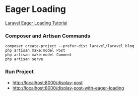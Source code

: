 # Eager Loading

[Laravel Eager Loading Tutorial](https://www.itsolutionstuff.com/post/laravel-eager-loading-tutorialexample.html)

### Composer and Artisan Commands
```shell script
composer create-project --prefer-dist laravel/laravel blog
php artisan make:model Post
php artisan make:model Comment
php artisan serve
```

### Run Project
* [http://localhost:8000/display-post](http://localhost:8000/display-post)
* [http://localhost:8000/display-post-with-eager-loading](http://localhost:8000/display-post-with-eager-loading)
